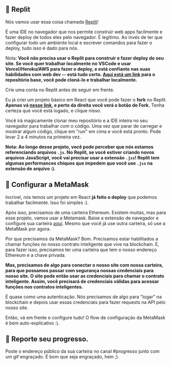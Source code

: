 ## 🤯 Replit

Nós vamos usar essa coisa chamada  [Replit](https://replit.com/~)!

É uma IDE no navegador que nos permite construir web apps facilmente e fazer deploy de todos eles pelo navegador. É legítimo. Ao invés de ter que configurar todo um ambiente local e escrever comandos para fazer o deploy, tudo isso é dado para nós.

Nota: **Você não precisa usar o Replit para construir e fazer deploy do seu site. Se você quer trabalhar localmente no VSCode e usar Vercel/Heroku/AWS para fazer o deploy, e está confiante nas suas habilidades com web dev -- está tudo certo. [Aqui está um link](https://github.com/danicuki/nft-bootcamp-front) para o repositório base, você pode cloná-lo e trabalhar localmente.**

Crie uma conta no Replit antes de seguir em frente.

Eu já criei um projeto básico em React que você pode fazer o **fork** no Replit.  **Apenas vá [nesse link](https://replit.com/@DanielCukier/nft-bootcamp-front?v=1), e perto da direita você verá o botão de Fork.** Tenha certeza que você está logado, e clique nisso.

Você irá magicamente clonar meu repositório e a IDE inteira no seu navegador para trabalhar com o código. Uma vez que parar de carregar e mostrar algum código, clique em "run" em cima e você está pronto. Pode levar 2 a 4 minutos na primeira vez.

**Nota: Ao longo desse projeto, você pode perceber que nós estamos referenciando arquivos `.js`. No Replit, se você estiver criando novos arquivos JavaScript, você vai precisar usar a extensão `.jsx`! Replit tem algumas performances chiques que impedem que você use `.jsx` na extensão de arquivo :).**

## 🦊 Configurar a MetaMask

Incrível, nós temos um projeto em React **já feito o deploy** que podemos trabalhar facilmente. Isso foi simples :).

Após isso, precisamos de uma carteira Ethereum. Existem muitas, mas para esse projeto, vamos usar a Metamask. Baixe a extensão de navegador e configure sua carteira [aqui](https://metamask.io/download.html). Mesmo que você já use outra carteira, só use a MetaMask por agora.

Por que precisamos da MetaMask? Bom. Precisamos estar habilitados a chamar funções no nosso contrato inteligente que vive na blockchain. E, para fazer isso, precisamos ter uma carteira que tem o nosso endereço Ethereum e a chave privada.

**Mas, precisamos de algo para conectar o nosso site com nossa carteira, para que possamos passar com segurança nossas credenciais para nosso site. O site pode então usar as credenciais para chamar o contrato inteligente. Assim, você precisará de credenciais válidas para acessar funções nos contratos inteligentes.**

É quase como uma autenticação. Nós precisamos de algo para "logar" na blockchain e depois usar essas credenciais para fazer requests na API pelo nosso site.

Então, vá em frente e configure tudo! O flow de configuração da MetaMask é bem auto-explicativo :).

🚨 Reporte seu progresso.
------------------------
Poste o endereço público da sua carteira no canal #progresso junto com um gif engraçado. É bom que seja engraçado, hein ;). 
